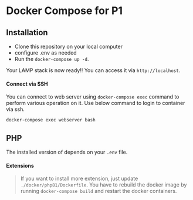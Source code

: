 #  Docker Compose for P1

##  Installation
 
* Clone this repository on your local computer
* configure .env as needed 
* Run the `docker-compose up -d`.

Your LAMP stack is now ready!! You can access it via `http://localhost`.


#### Connect via SSH

You can connect to web server using `docker-compose exec` command to perform various operation on it. Use below command to login to container via ssh.

```shell
docker-compose exec webserver bash
```

## PHP

The installed version of depends on your `.env` file. 

#### Extensions

> If you want to install more extension, just update `./docker/php81/Dockerfile`.
> You have to rebuild the docker image by running `docker-compose build` and restart the docker containers.
